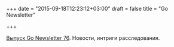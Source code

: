 +++
date = "2015-09-18T12:23:12+03:00"
draft = false
title = "Go Newsletter"

+++

<p><a href="http://golangweekly.com/issues/76">Выпуск&nbsp;Go Newsletter 76</a>. Новости, интриги расследования.</p>

